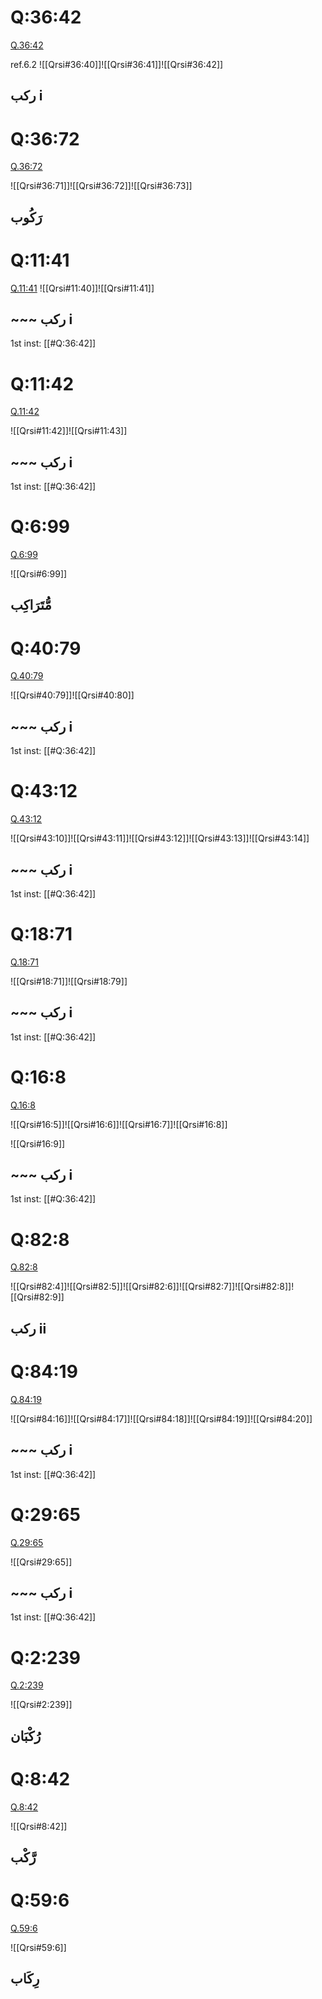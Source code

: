 
# Q:36:42
[Q.36:42](https://quran.com/36:42/tafsirs/ar-tafsir-al-tabari)

ref.6.2
![[Qrsi#36:40]]![[Qrsi#36:41]]![[Qrsi#36:42]]
## ركب i


# Q:36:72
[Q.36:72](https://quran.com/36:72/tafsirs/ar-tafsir-al-tabari)

![[Qrsi#36:71]]![[Qrsi#36:72]]![[Qrsi#36:73]]

## رَكُوب


# Q:11:41
[Q.11:41](https://quran.com/11:41/tafsirs/ar-tafsir-al-tabari)
![[Qrsi#11:40]]![[Qrsi#11:41]]


## ~~~ ركب i
1st inst: [[#Q:36:42]]


# Q:11:42
[Q.11:42](https://quran.com/11:42/tafsirs/ar-tafsir-al-tabari)

![[Qrsi#11:42]]![[Qrsi#11:43]]

## ~~~ ركب i
1st inst: [[#Q:36:42]]


# Q:6:99
[Q.6:99](https://quran.com/6:99/tafsirs/ar-tafsir-al-tabari)

![[Qrsi#6:99]]

## مُّتَرَاكِب


# Q:40:79
[Q.40:79](https://quran.com/40:79/tafsirs/ar-tafsir-al-tabari)

![[Qrsi#40:79]]![[Qrsi#40:80]]

## ~~~ ركب i
1st inst: [[#Q:36:42]]


# Q:43:12
[Q.43:12](https://quran.com/43:12/tafsirs/ar-tafsir-al-tabari)
 
![[Qrsi#43:10]]![[Qrsi#43:11]]![[Qrsi#43:12]]![[Qrsi#43:13]]![[Qrsi#43:14]]


## ~~~ ركب i
1st inst: [[#Q:36:42]]


# Q:18:71
[Q.18:71](https://quran.com/18:71/tafsirs/ar-tafsir-al-tabari)

![[Qrsi#18:71]]![[Qrsi#18:79]]

## ~~~ ركب i
1st inst: [[#Q:36:42]]


# Q:16:8
[Q.16:8](https://quran.com/16:8/tafsirs/ar-tafsir-al-tabari)

![[Qrsi#16:5]]![[Qrsi#16:6]]![[Qrsi#16:7]]![[Qrsi#16:8]]

![[Qrsi#16:9]]

## ~~~ ركب i
1st inst: [[#Q:36:42]]


# Q:82:8
[Q.82:8](https://quran.com/82:8/tafsirs/ar-tafsir-al-tabari)

![[Qrsi#82:4]]![[Qrsi#82:5]]![[Qrsi#82:6]]![[Qrsi#82:7]]![[Qrsi#82:8]]![[Qrsi#82:9]]

## ركب ii


# Q:84:19
[Q.84:19](https://quran.com/84:19/tafsirs/ar-tafsir-al-tabari)

![[Qrsi#84:16]]![[Qrsi#84:17]]![[Qrsi#84:18]]![[Qrsi#84:19]]![[Qrsi#84:20]]

## ~~~ ركب i
1st inst: [[#Q:36:42]]


# Q:29:65
[Q.29:65](https://quran.com/29:65/tafsirs/ar-tafsir-al-tabari)

![[Qrsi#29:65]]

## ~~~ ركب i
1st inst: [[#Q:36:42]]


# Q:2:239
[Q.2:239](https://quran.com/2:239/tafsirs/ar-tafsir-al-tabari)

![[Qrsi#2:239]]

## رُكْبَان


# Q:8:42
[Q.8:42](https://quran.com/8:42/tafsirs/ar-tafsir-al-tabari)

![[Qrsi#8:42]]

## رَّكْب


# Q:59:6
[Q.59:6](https://quran.com/59:6/tafsirs/ar-tafsir-al-tabari)

![[Qrsi#59:6]]

## رِكَاب

